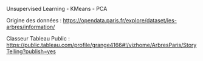 Unsupervised Learning - KMeans - PCA

Origine des données : https://opendata.paris.fr/explore/dataset/les-arbres/information/

Classeur Tableau Public : https://public.tableau.com/profile/grange4166#!/vizhome/ArbresParis/StoryTelling?publish=yes
